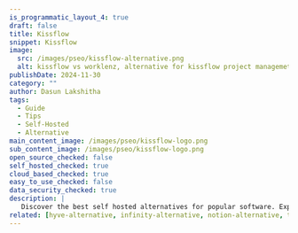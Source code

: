 ```yaml
---
is_programmatic_layout_4: true
draft: false
title: Kissflow
snippet: Kissflow
image:
  src: /images/pseo/kissflow-alternative.png
  alt: kissflow vs worklenz, alternative for kissflow project managemet tool, task management, resource management, productivity, self-hosted
publishDate: 2024-11-30
category: ""
author: Dasun Lakshitha
tags:
  - Guide
  - Tips
  - Self-Hosted
  - Alternative
main_content_image: /images/pseo/kissflow-logo.png
sub_content_image: /images/pseo/kissflow-logo.png
open_source_checked: false
self_hosted_checked: true
cloud_based_checked: true
easy_to_use_checked: false
data_security_checked: true
description: |
   Discover the best self hosted alternatives for popular software. Explore our comprehensive guides and find the perfect solution for your needs today.
related: [hyve-alternative, infinity-alternative, notion-alternative, teamwork-alternative]
---
```

